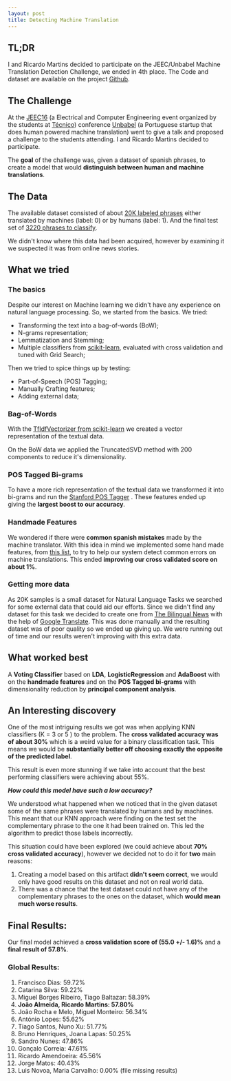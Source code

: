 ```yaml
---
layout: post
title: Detecting Machine Translation
---
```

## __TL;DR__
 I and Ricardo Martins decided to participate on the JEEC/Unbabel Machine Translation Detection Challenge, we ended in 4th place. The Code and dataset are available on the project [Github](https://github.com/Joao-M-Almeida/JEECUnbabelChallenge).

## The Challenge


At the [JEEC16](http://jeec.tecnico.pt/jeec16/) (a Electrical and Computer Engineering event organized by the students at [Técnico](http://tecnico.ulisboa.pt)) conference [Unbabel](https://unbabel.com/) (a Portuguese startup that does human powered machine translation) went to give a talk and proposed a challenge to the students attending. I and Ricardo Martins decided to participate.

The __goal__ of the challenge was, given a dataset of spanish phrases, to create a model that would __distinguish between human and machine translations__.

## The Data

The available dataset consisted of about [20K labeled phrases](https://github.com/Joao-M-Almeida/JEECUnbabelChallenge/blob/master/Data/OficialData/training.txt) either translated by machines (label: 0) or by humans (label: 1). And the final test set of [3220 phrases to classify](https://github.com/Joao-M-Almeida/JEECUnbabelChallenge/blob/master/Data/OficialData/test_blind.txt).

We didn't know where this data had been acquired, however by examining it we suspected it was from online news stories.

## What we tried

### The basics
Despite our interest on Machine learning we didn't have any experience on natural language processing. So, we started from the basics. We tried:

- Transforming the text into a bag-of-words (BoW);
- N-grams representation;
- Lemmatization and Stemming;
- Multiple classifiers from [scikit-learn](http://scikit-learn.org), evaluated with cross validation and tuned with Grid Search;

Then we tried to spice things up by testing:

- Part-of-Speech (POS) Tagging;
- Manually Crafting features;
- Adding external data;

### Bag-of-Words

With the [TfIdfVectorizer from scikit-learn](http://scikit-learn.org/stable/modules/generated/sklearn.feature_extraction.text.TfidfVectorizer.html) we created a vector representation of the textual data.

On the BoW data we applied the TruncatedSVD method with 200 components to reduce it's dimensionality.

### POS Tagged Bi-grams

To have a more rich representation of the textual data we transformed it into bi-grams and run the [Stanford POS Tagger](http://nlp.stanford.edu/software/tagger.shtml) . These features ended up giving the __largest boost to our accuracy__.

### Handmade Features

We wondered if there were __common spanish mistakes__ made by the machine translator. With this idea in mind we implemented some hand made features, from [this list](http://community.languagetool.org/rule/list?lang=es), to try to help our system detect common errors on machine translations.
This ended __improving our cross validated score on about 1%__.

### Getting more data
As 20K samples is a small dataset for Natural Language Tasks we searched for some external data that could aid our efforts. Since we didn't find any dataset for this task we decided to create one from [The Bilingual News](http://www.thebilingualnews.com/) with the help of [Google Translate](http://translate.google.com/). This was done manually and the resulting dataset was of poor quality so we ended up giving up. We were running out of time and our results weren't improving with this extra data.

## What worked best

A __Voting Classifier__ based on __LDA__, __LogisticRegression__ and __AdaBoost__ with on the __handmade features__ and on the __POS Tagged bi-grams__ with dimensionality reduction by __principal component analysis__.

## An Interesting discovery

One of the most intriguing results we got was when applying KNN classifiers (K = 3 or 5 ) to the problem. The __cross validated accuracy was of about 30%__ which is a weird value for a binary classification task. This means we would be __substantially better off choosing exactly the opposite of the predicted label__.

This result is even more stunning if we take into account that the best performing classifiers were achieving about 55%.

 **_How could this model have such a low accuracy?_**

We understood what happened when we noticed that in the given dataset some of the same phrases were translated by humans and by machines. This meant that our KNN approach were finding on the test set the complementary phrase to the one it had been trained on. This led the algorithm to predict those labels incorrectly.

This situation could have been explored (we could achieve about __70% cross validated accuracy__), however we decided not to do it for __two__ main reasons:

1. Creating a model based on this artifact __didn't seem correct__, we would only have good results on this dataset and not on real world data.
2. There was a chance that the test dataset could not have any of the complementary phrases to the ones on the dataset, which __would mean much worse results__.

## Final Results:
 Our final model achieved a __cross validation score of (55.0 +/- 1.6)%__ and a __final result of 57.8%__.

### Global Results:
1. Francisco Dias: 59.72%
2. Catarina Silva: 59.22%
3. Miguel Borges Ribeiro, Tiago Baltazar: 58.39%
4. __João Almeida, Ricardo Martins: 57.80%__
5. João Rocha e Melo, Miguel Monteiro: 56.34%
6. António Lopes: 55.62%
7. Tiago Santos, Nuno Xu: 51.77%
8. Bruno Henriques, Joana Lapas: 50.25%
9. Sandro Nunes: 47.86%
10. Gonçalo Correia: 47.61%
11. Ricardo Amendoeira: 45.56%
12. Jorge Matos: 40.43%
13. Luis Novoa, Maria Carvalho: 0.00% (file missing results)
